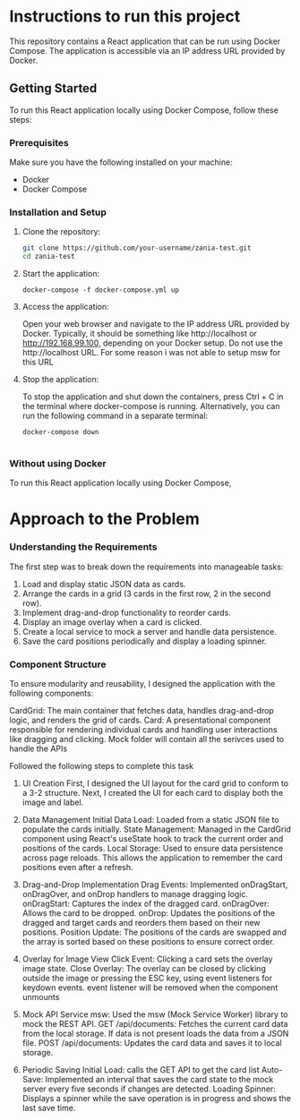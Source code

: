 # Instructions to run this project

This repository contains a React application that can be run using Docker Compose. The application is accessible via an IP address URL provided by Docker.

## Getting Started

To run this React application locally using Docker Compose, follow these steps:

### Prerequisites

Make sure you have the following installed on your machine:

- Docker
- Docker Compose

### Installation and Setup

1. Clone the repository:

   ```bash
   git clone https://github.com/your-username/zania-test.git
   cd zania-test

   ```

2. Start the application:

   ```bash'
   docker-compose -f docker-compose.yml up

   ```

3. Access the application:

   Open your web browser and navigate to the IP address URL provided by Docker. Typically, it should be something like http://localhost or http://192.168.99.100, depending on your Docker setup. Do not use the    
   http://localhost URL. For some reason i was not able to setup msw for this URL

4.  Stop the application:

    To stop the application and shut down the containers, press Ctrl + C in the terminal where docker-compose is running. Alternatively, you can run the following command in a separate terminal:

      ```bash
      docker-compose down
   
      ```

### Without using Docker

To run this React application locally using Docker Compose,

# Approach to the Problem

### Understanding the Requirements

The first step was to break down the requirements into manageable tasks:

1. Load and display static JSON data as cards.
2. Arrange the cards in a grid (3 cards in the first row, 2 in the second row).
3. Implement drag-and-drop functionality to reorder cards.
4. Display an image overlay when a card is clicked.
5. Create a local service to mock a server and handle data persistence.
6. Save the card positions periodically and display a loading spinner.

### Component Structure

To ensure modularity and reusability, I designed the application with the following components:

CardGrid: The main container that fetches data, handles drag-and-drop logic, and renders the grid of cards.
Card: A presentational component responsible for rendering individual cards and handling user interactions like dragging and clicking.
Mock folder will contain all the serivces used to handle the APIs

Followed the following steps to complete this task

1. UI Creation
   First, I designed the UI layout for the card grid to conform to a 3-2 structure. Next, I created the UI for each card to display both the image and label.

2. Data Management
   Initial Data Load: Loaded from a static JSON file to populate the cards initially.
   State Management: Managed in the CardGrid component using React's useState hook to track the current order and positions of the cards.
   Local Storage: Used to ensure data persistence across page reloads. This allows the application to remember the card positions even after a refresh.

3. Drag-and-Drop Implementation
   Drag Events: Implemented onDragStart, onDragOver, and onDrop handlers to manage dragging logic.
   onDragStart: Captures the index of the dragged card.
   onDragOver: Allows the card to be dropped.
   onDrop: Updates the positions of the dragged and target cards and reorders them based on their new positions.
   Position Update: The positions of the cards are swapped and the array is sorted based on these positions to ensure correct order.

4. Overlay for Image View
   Click Event: Clicking a card sets the overlay image state.
   Close Overlay: The overlay can be closed by clicking outside the image or pressing the ESC key, using event listeners for keydown events. event listener will be removed when the component unmounts

5. Mock API Service
   msw: Used the msw (Mock Service Worker) library to mock the REST API.
   GET /api/documents: Fetches the current card data from the local storage. If data is not present loads the data from a JSON file.
   POST /api/documents: Updates the card data and saves it to local storage.

6. Periodic Saving
   Initial Load: calls the GET API to get the card list
   Auto-Save: Implemented an interval that saves the card state to the mock server every five seconds if changes are detected.
   Loading Spinner: Displays a spinner while the save operation is in progress and shows the last save time.
